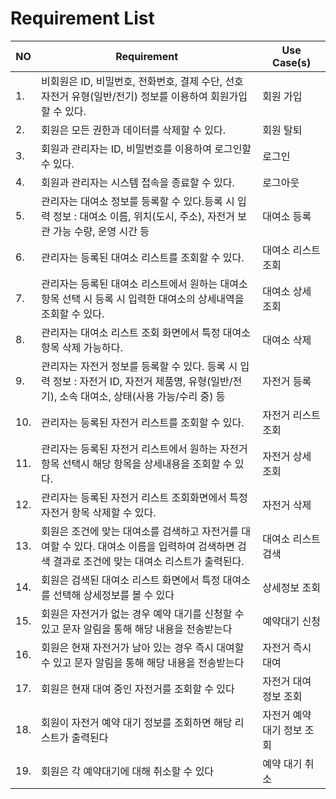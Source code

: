 # Requirement List

| NO  | Requirement                                                                              | Use Case(s) |
|-----|------------------------------------------------------------------------------------------|-------------|
| 1.  | 비회원은 ID, 비밀번호, 전화번호, 결제 수단, 선호 자전거 유형(일반/전기) 정보를 이용하여 회원가입 할 수 있다.                       | 회원 가입       |
| 2.  | 회원은 모든 권한과 데이터를 삭제할 수 있다.                                                                | 회원 탈퇴       |
| 3.  | 회원과 관리자는 ID, 비밀번호를 이용하여 로그인할 수 있다.                                                       | 로그인         |
| 4.  | 회원과 관리자는 시스템 접속을 종료할 수 있다.                                                               | 로그아웃        |
| 5.  | 관리자는 대여소 정보를 등록할 수 있다.등록 시 입력 정보 : 대여소 이름, 위치(도시, 주소), 자전거 보관 가능 수량, 운영 시간 등             | 대여소 등록      |
| 6.  | 관리자는 등록된 대여소 리스트를 조회할 수 있다.                                                              | 대여소 리스트 조회  |
| 7.  | 관리자는 등록된 대여소 리스트에서 원하는 대여소 항목 선택 시 등록 시 입력한 대여소의 상세내역을 조회할 수 있다.                         | 대여소 상세 조회   |
| 8.  | 관리자는 대여소 리스트 조회 화면에서 특정 대여소 항목 삭제 가능하다.                                                  | 대여소 삭제      |
| 9.  | 관리자는 자전거 정보를 등록할 수 있다. 등록 시 입력 정보 : 자전거 ID, 자전거 제품명, 유형(일반/전기), 소속 대여소, 상태(사용 가능/수리 중) 등 | 자전거 등록      |
| 10. | 관리자는 등록된 자전거 리스트를 조회할 수 있다.                                                              | 자전거 리스트 조회  |
| 11. | 관리자는 등록된 자전거 리스트에서 원하는 자전거 항목 선택시 해당 항목을 상세내용을 조회할 수 있다.                                 | 자전거 상세 조회   |
| 12. | 관리자는 등록된 자전거 리스트 조회화면에서 특정 자전거 항목 삭제할 수 있다.                                              | 자전거 삭제      |
| 13. | 회원은 조건에 맞는 대여소를 검색하고 자전거를 대여할 수 있다. 대여소 이름을 입력하여 검색하면 검색 결과로 조건에 맞는 대여소 리스트가 출력된다.       | 대여소 리스트 검색  |
| 14. | 회원은 검색된 대여소 리스트 화면에서 특정 대여소를 선택해 상세정보를 볼 수 있다 | 상세정보 조회 |
| 15. | 회원은 자전거가 없는 경우 예약 대기를 신청할 수 있고 문자 알림을 통해 해당 내용을 전송받는다 | 예약대기 신청 |
| 16. | 회원은 현재 자전거가 남아 있는 경우 즉시 대여할 수 있고 문자 알림을 통해 해당 내용을 전송받는다| 자전거 즉시 대여 |
| 17. | 회원은 현재 대여 중인 자전거를 조회할 수 있다 | 자전거 대여 정보 조회 |
| 18. | 회원이 자전거 예약 대기 정보를 조회하면 해당 리스트가 출력된다 | 자전거 예약 대기 정보 조회 |
| 19. | 회원은 각 예약대기에 대해 취소할 수 있다| 예약 대기 취소 |
